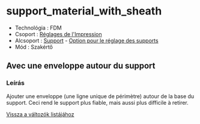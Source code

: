 # support\_material\_with\_sheath

* Technológia : FDM
* Csoport : [Réglages de l'Impression](../print_settings/print_settings.md)
* Alcsoport : [Support](../print_settings/print_settings.md#support) - [Option pour le réglage des supports](../print_settings/print_settings.md#option-pour-le-réglage-des-supports)
* Mód : Szakértő

## Avec une enveloppe autour du support

### Leírás

Ajouter une enveloppe \(une ligne unique de périmètre\) autour de la base du support. Ceci rend le support plus fiable, mais aussi plus difficile à retirer.

[Vissza a változók listájához](variable_list.md)

